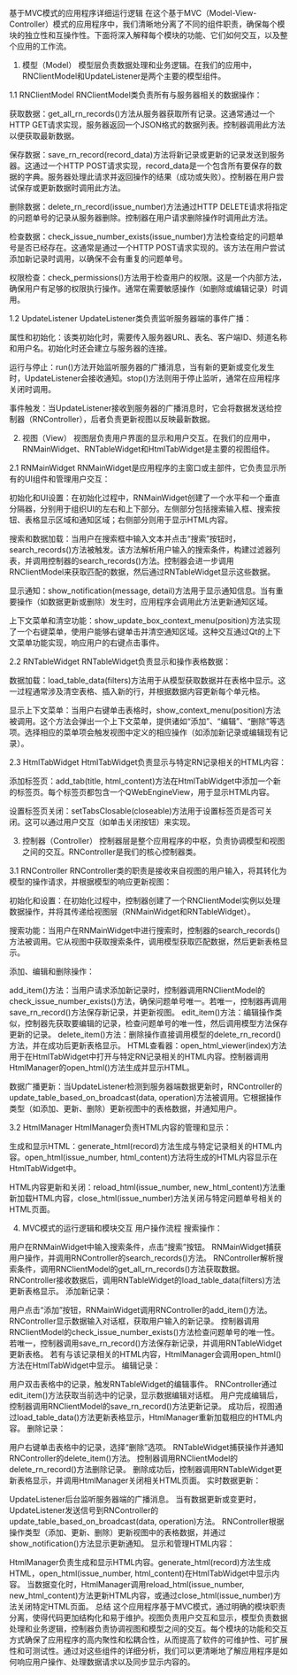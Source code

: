 基于MVC模式的应用程序详细运行逻辑
在这个基于MVC（Model-View-Controller）模式的应用程序中，我们清晰地分离了不同的组件职责，确保每个模块的独立性和互操作性。下面将深入解释每个模块的功能、它们如何交互，以及整个应用的工作流。

1. 模型（Model）
模型层负责数据处理和业务逻辑。在我们的应用中，RNClientModel和UpdateListener是两个主要的模型组件。

1.1 RNClientModel
RNClientModel类负责所有与服务器相关的数据操作：

获取数据：get_all_rn_records()方法从服务器获取所有记录。这通常通过一个HTTP GET请求实现，服务器返回一个JSON格式的数据列表。控制器调用此方法以便获取最新数据。

保存数据：save_rn_record(record_data)方法将新记录或更新的记录发送到服务器。这通过一个HTTP POST请求实现，record_data是一个包含所有要保存的数据的字典。服务器处理此请求并返回操作的结果（成功或失败）。控制器在用户尝试保存或更新数据时调用此方法。

删除数据：delete_rn_record(issue_number)方法通过HTTP DELETE请求将指定的问题单号的记录从服务器删除。控制器在用户请求删除操作时调用此方法。

检查数据：check_issue_number_exists(issue_number)方法检查给定的问题单号是否已经存在。这通常是通过一个HTTP POST请求实现的。该方法在用户尝试添加新记录时调用，以确保不会有重复的问题单号。

权限检查：check_permissions()方法用于检查用户的权限。这是一个内部方法，确保用户有足够的权限执行操作。通常在需要敏感操作（如删除或编辑记录）时调用。

1.2 UpdateListener
UpdateListener类负责监听服务器端的事件广播：

属性和初始化：该类初始化时，需要传入服务器URL、表名、客户端ID、频道名称和用户名。初始化时还会建立与服务器的连接。

运行与停止：run()方法开始监听服务器的广播消息，当有新的更新或变化发生时，UpdateListener会接收通知。stop()方法则用于停止监听，通常在应用程序关闭时调用。

事件触发：当UpdateListener接收到服务器的广播消息时，它会将数据发送给控制器（RNController），后者负责更新视图以反映最新数据。

2. 视图（View）
视图层负责用户界面的显示和用户交互。在我们的应用中，RNMainWidget、RNTableWidget和HtmlTabWidget是主要的视图组件。

2.1 RNMainWidget
RNMainWidget是应用程序的主窗口或主部件，它负责显示所有的UI组件和管理用户交互：

初始化和UI设置：在初始化过程中，RNMainWidget创建了一个水平和一个垂直分隔器，分别用于组织UI的左右和上下部分。左侧部分包括搜索输入框、搜索按钮、表格显示区域和通知区域；右侧部分则用于显示HTML内容。

搜索和数据加载：当用户在搜索框中输入文本并点击“搜索”按钮时，search_records()方法被触发。该方法解析用户输入的搜索条件，构建过滤器列表，并调用控制器的search_records()方法。控制器会进一步调用RNClientModel来获取匹配的数据，然后通过RNTableWidget显示这些数据。

显示通知：show_notification(message, detail)方法用于显示通知信息。当有重要操作（如数据更新或删除）发生时，应用程序会调用此方法更新通知区域。

上下文菜单和清空功能：show_update_box_context_menu(position)方法实现了一个右键菜单，使用户能够右键单击并清空通知区域。这种交互通过Qt的上下文菜单功能实现，响应用户的右键点击事件。

2.2 RNTableWidget
RNTableWidget负责显示和操作表格数据：

数据加载：load_table_data(filters)方法用于从模型获取数据并在表格中显示。这一过程通常涉及清空表格、插入新的行，并根据数据内容更新每个单元格。

显示上下文菜单：当用户右键单击表格时，show_context_menu(position)方法被调用。这个方法会弹出一个上下文菜单，提供诸如“添加”、“编辑”、“删除”等选项。选择相应的菜单项会触发视图中定义的相应操作（如添加新记录或编辑现有记录）。

2.3 HtmlTabWidget
HtmlTabWidget负责显示与特定RN记录相关的HTML内容：

添加标签页：add_tab(title, html_content)方法在HtmlTabWidget中添加一个新的标签页。每个标签页都包含一个QWebEngineView，用于显示HTML内容。

设置标签页关闭：setTabsClosable(closeable)方法用于设置标签页是否可关闭。这可以通过用户交互（如单击关闭按钮）来实现。

3. 控制器（Controller）
控制器层是整个应用程序的中枢，负责协调模型和视图之间的交互。RNController是我们的核心控制器类。

3.1 RNController
RNController类的职责是接收来自视图的用户输入，将其转化为模型的操作请求，并根据模型的响应更新视图：

初始化和设置：在初始化过程中，控制器创建了一个RNClientModel实例以处理数据操作，并将其传递给视图层（RNMainWidget和RNTableWidget）。

搜索功能：当用户在RNMainWidget中进行搜索时，控制器的search_records()方法被调用。它从视图中获取搜索条件，调用模型获取匹配数据，然后更新表格显示。

添加、编辑和删除操作：

add_item()方法：当用户请求添加新记录时，控制器调用RNClientModel的check_issue_number_exists()方法，确保问题单号唯一。若唯一，控制器再调用save_rn_record()方法保存新记录，并更新视图。
edit_item()方法：编辑操作类似，控制器先获取要编辑的记录，检查问题单号的唯一性，然后调用模型方法保存更新的记录。
delete_item()方法：删除操作直接调用模型的delete_rn_record()方法，并在成功后更新表格显示。
HTML查看器：open_html_viewer(index)方法用于在HtmlTabWidget中打开与特定RN记录相关的HTML内容。控制器调用HtmlManager的open_html()方法生成并显示HTML。

数据广播更新：当UpdateListener检测到服务器端数据更新时，RNController的update_table_based_on_broadcast(data, operation)方法被调用。它根据操作类型（如添加、更新、删除）更新视图中的表格数据，并通知用户。

3.2 HtmlManager
HtmlManager负责HTML内容的管理和显示：

生成和显示HTML：generate_html(record)方法生成与特定记录相关的HTML内容。open_html(issue_number, html_content)方法将生成的HTML内容显示在HtmlTabWidget中。

HTML内容更新和关闭：reload_html(issue_number, new_html_content)方法重新加载HTML内容，close_html(issue_number)方法关闭与特定问题单号相关的HTML页面。

4. MVC模式的运行逻辑和模块交互
用户操作流程
搜索操作：

用户在RNMainWidget中输入搜索条件，点击“搜索”按钮。
RNMainWidget捕获用户操作，并调用RNController的search_records()方法。
RNController解析搜索条件，调用RNClientModel的get_all_rn_records()方法获取数据。
RNController接收数据后，调用RNTableWidget的load_table_data(filters)方法更新表格显示。
添加新记录：

用户点击“添加”按钮，RNMainWidget调用RNController的add_item()方法。
RNController显示数据输入对话框，获取用户输入的新记录。
控制器调用RNClientModel的check_issue_number_exists()方法检查问题单号的唯一性。
若唯一，控制器调用save_rn_record()方法保存新记录，并调用RNTableWidget更新表格。
若有与该记录相关的HTML内容，HtmlManager会调用open_html()方法在HtmlTabWidget中显示。
编辑记录：

用户双击表格中的记录，触发RNTableWidget的编辑事件。
RNController通过edit_item()方法获取当前选中的记录，显示数据编辑对话框。
用户完成编辑后，控制器调用RNClientModel的save_rn_record()方法更新记录。
成功后，视图通过load_table_data()方法更新表格显示，HtmlManager重新加载相应的HTML内容。
删除记录：

用户右键单击表格中的记录，选择“删除”选项。
RNTableWidget捕获操作并通知RNController的delete_item()方法。
控制器调用RNClientModel的delete_rn_record()方法删除记录。
删除成功后，控制器调用RNTableWidget更新表格显示，并调用HtmlManager关闭相关HTML页面。
实时数据更新：

UpdateListener后台监听服务器端的广播消息。
当有数据更新或变更时，UpdateListener发送信号到RNController的update_table_based_on_broadcast(data, operation)方法。
RNController根据操作类型（添加、更新、删除）更新视图中的表格数据，并通过show_notification()方法显示更新通知。
显示和管理HTML内容：

HtmlManager负责生成和显示HTML内容。generate_html(record)方法生成HTML，open_html(issue_number, html_content)在HtmlTabWidget中显示内容。
当数据变化时，HtmlManager调用reload_html(issue_number, new_html_content)方法更新HTML内容，或通过close_html(issue_number)方法关闭特定HTML页面。
总结
这个应用程序基于MVC模式，通过明确的模块职责分离，使得代码更加结构化和易于维护。视图负责用户交互和显示，模型负责数据处理和业务逻辑，控制器负责协调视图和模型之间的交互。每个模块的功能和交互方式确保了应用程序的高内聚性和松耦合性，从而提高了软件的可维护性、可扩展性和可测试性。通过对这些组件的详细分析，我们可以更清晰地了解应用程序是如何响应用户操作、处理数据请求以及同步显示内容的。
